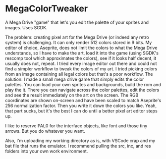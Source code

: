 # MegaColorTweaker
A Mega Drive "game" that let's you edit the palette of your sprites and images. Uses SGDK.

The problem: creating pixel art for the Mega Drive (or indeed any retro system) is challenging. It can only render 512 colors stored in 9 bits. My editor of choice, Aseprite, does not limit the colors to what the Mega Drive understands, so I have to make the art, load it into the game (using SGDK's rescomp tool which approximates the colors), see if it looks half decent, it usually does not, repeat. I tried every image editor out there and could not find a simpler workflow to tweak the colors of my art. I tried picking colors from an image containing all legal colors but that's a poor workflow.
The solution: I made a small mega drive game that simply edits the color palettes. You can load your own sprites and backgrounds, build the rom and play the it. There you can navigate across the color palettes, edit the colors and see the result immediately on the art on the screen. The RGB coordinates are shown on-screen and have been scaled to match Aseprite's 256 normalization factor. Then you write it down the colors you like. Yeah, that part sucks, but it's the best I can do until a better pixel art editor steps up.

I like to reserve PAL0 for the interface objects, like font and those tiny arrows. But you do whatever you want. 

Also, I'm uploading my working directory as is, with VSCode crap and my bat file that runs the emulator. I recommend pulling the src, inc, and res folders into your own work environment.

